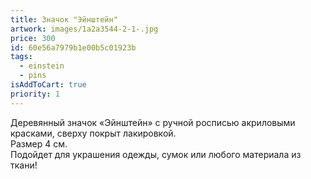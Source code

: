 ```yaml
---
title: Значок "Эйнштейн"
artwork: images/1a2a3544-2-1-.jpg
price: 300
id: 60e56a7979b1e00b5c01923b
tags:
  - einstein
  - pins
isAddToCart: true
priority: 1
---
```


Деревянный значок «Эйнштейн» с ручной росписью акриловыми красками, сверху покрыт лакировкой.\
Размер 4 см.\
Подойдет для украшения одежды, сумок или любого материала из ткани!
